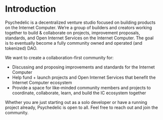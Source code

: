 # Introduction

Psychedelic is a decentralized venture studio focused on building products on the Internet Computer. We’re a group of builders and creators working together to build & collaborate on projects, improvement proposals, standards, and Open Internet Services on the Internet Computer. The goal is to eventually become a fully community owned and operated (and tokenized) DAO.

We want to create a collaboration-first community for:

- Discussing and proposing improvements and standards for the Internet Computer
- Help fund + launch projects and Open Internet Services that benefit the Internet Computer ecosystem
- Provide a space for like-minded community members  and projects to coordinate, collaborate, learn, and build the IC ecosystem together

Whether you are just starting out as a solo developer or have a running project already, Psychedelic is open to all. Feel free to reach out and join the community.
